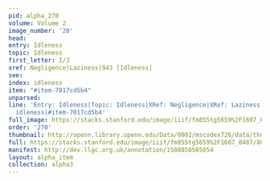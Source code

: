 ```yaml
---
pid: alpha_270
volume: Volume 2
image_number: '20'
head: 
entry: Idleness
topic: Idleness
first_letter: I/J
xref: Negligence|Laziness|943 [Idleness]
see: 
index: idleness
item: "#item-7017cd5b4"
unparsed: 
line: 'Entry: Idleness|Topic: Idleness|XRef: Negligence|XRef: Laziness|XRef: 943 [Idleness]|Index:
  idleness|#item-7017cd5b4'
full_image: https://stacks.stanford.edu/image/iiif/fm855tg5659%2F1607_0487/full/full/0/default.jpg
order: '270'
thumbnail: http://openn.library.upenn.edu/Data/0002/mscodex726/data/thumb/1607_0487_thumb.jpg
full: https://stacks.stanford.edu/image/iiif/fm855tg5659%2F1607_0487/808,3744,2912,521/full/0/default.jpg
manifest: http://dev.llgc.org.uk/annotation/1508858565854
layout: alpha_item
collection: alpha3
---
```


